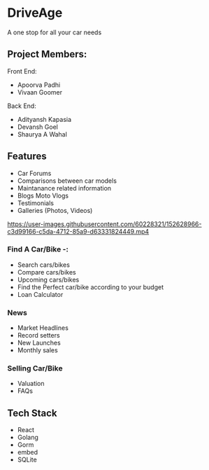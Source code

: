 # DriveAge
A one stop for all your car needs
## Project Members:
Front End:
 - Apoorva Padhi
 - Vivaan Goomer

Back End:
 - Adityansh Kapasia 
 - Devansh Goel  
 - Shaurya A Wahal

## Features
 - Car Forums 
 - Comparisons between car models
 - Maintanance related information   
 - Blogs Moto Vlogs
 - Testimonials 
 - Galleries (Photos, Videos)

https://user-images.githubusercontent.com/60228321/152628966-c3d99166-c5da-4712-85a9-d63331824449.mp4


### Find A Car/Bike -:

 - Search cars/bikes
 - Compare cars/bikes
 - Upcoming cars/bikes
 - Find the Perfect car/bike according to your budget
 - Loan Calculator

### News

 - Market Headlines
 - Record setters
 - New Launches
 - Monthly sales

### Selling Car/Bike

 - Valuation
 - FAQs

## Tech Stack

 - React
 - Golang
 - Gorm
 - embed
 - SQLite
